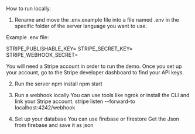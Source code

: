 How to run locally.

1. Rename and move the .env.example file into a file named .env in the specific folder of the server language you want to use. 

Example .env file:

STRIPE_PUBLISHABLE_KEY=<replace-with-your-publishable-key>
STRIPE_SECRET_KEY=<replace-with-your-secret-key>
STRIPE_WEBHOOK_SECRET=<replace-with-your-webhook-secret-key>


You will need a Stripe account in order to run the demo. Once you set up your account, go to the Stripe developer dashboard to find your API keys.

2. Run the server 
npm install
npm start


3. Run a webhook locally
You can use tools like ngrok or 
install the CLI and link your Stripe account.
stripe listen --forward-to localhost:4242/webhook

4. Set up your database
You can use firebase or firestore
Get the Json from firebase and save it as json 
